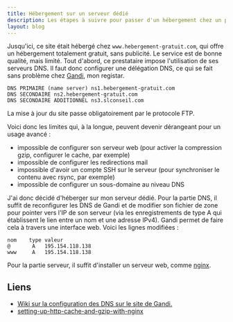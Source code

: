 ```yaml
---
title: Hébergement sur un serveur dédié
description: Les étapes à suivre pour passer d'un hébergement chez un prestataire web vers un hébergement sur son serveur dédié
layout: blog
---
```

Jusqu'ici, ce site était hébergé chez `www.hebergement-gratuit.com`,
qui offre un hébergement totalement gratuit, sans publicité. Le service est de bonne qualité, mais
limité. Tout d'abord, ce prestataire impose l'utilisation de ses serveurs DNS. Il faut donc
configurer une délégation DNS, ce qui se fait sans problème chez [Gandi](http://www.gandi.net), mon
registar.

```
DNS PRIMAIRE (name server) ns1.hebergement-gratuit.com
DNS SECONDAIRE ns2.hebergement-gratuit.com
DNS SECONDAIRE ADDITIONNEL ns3.slconseil.com
```

La mise à jour du site passe obligatoirement par le protocole FTP.

Voici donc les limites qui, à la longue, peuvent devenir dérangeant pour un usage avancé :

-   impossible de configurer son serveur web (pour activer la compression gzip, configurer le cache,
    par exemple)
-   impossible de configurer les redirections mail
-   impossible d'avoir un compte SSH sur le serveur (pour synchroniser le contenu avec rsync, par
    exemple)
-   impossible de configurer un sous-domaine au niveau DNS

J'ai donc décidé d'héberger sur mon serveur dédié. Pour la partie DNS, il suffit de reconfigurer les
DNS de Gandi et de modifier son fichier de zone pour pointer vers l'IP de son serveur (via les
enregistrements de type A qui établissent le lien entre un nom et une adresse IPv4). Gandi permet de
faire cela à travers une interface web. Voici les lignes modifiées :

```
nom    type valeur
@       A   195.154.118.138
www     A   195.154.118.138
```

Pour la partie serveur, il suffit d'installer un serveur web, comme [nginx](http://nginx.org/).

## Liens

-   [Wiki sur la configuration des DNS sur le site de Gandi.](https://wiki.gandi.net/fr/dns)
-   [setting-up-http-cache-and-gzip-with-nginx](http://aspyct.org/blog/2012/08/20/setting-up-http-cache-and-gzip-with-nginx/)

